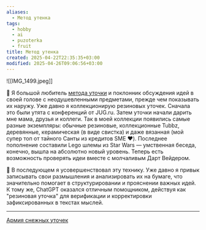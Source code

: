 ```yaml
---
aliases:
  - Метод утенка
tags:
  - hobby
  - ai
  - puzoterka
  - fruit
title: Метод утенка
created: 2025-04-22T22:35:35+03:00
modified: 2025-04-26T09:06:56+03:00
---
```


![[IMG_1499.jpeg]]

🦆 Я большой любитель [метода уточки](https://ru.wikipedia.org/wiki/Метод_утёнка) и поклонник обсуждения идей в своей голове с неодушевленными предметами, прежде чем показывать их наружу. Уже давно я коллекционирую резиновых уточек. Сначала это были утята с конференций от JUG.ru. Затем уточки начали дарить мне мама, друзья и коллеги. Так в моей коллекции появились самые разные экземпляры: обычные резиновые, коллекционные Tubbz, деревянные, керамическая (в виде свистка) и даже вязанная (мой супер топ от тайного Санты из кредитов SME ❤️). Последнее пополнение составили Lego шлемы из Star Wars — умственная беседа, конечно, вышла на абсолютно новый уровень. Теперь есть возможность проверять идеи вместе с молчаливым Дарт Вейдером.

📝 В последующем я усовершенствовал эту технику. Уже давно я привык записывать свои размышления и анализировать их на бумаге, что значительно помогает в структурировании и прояснении важных идей. К тому же, ChatGPT оказался отличным помощником, действуя как "резиновая уточка" для верификации и корректировки зафиксированных в текстах мыслей.

---

[Армия снежных уточек](https://t.me/ArchPuzoTerka/43)
